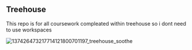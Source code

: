 ## Treehouse

This repo is for all coursework compleated within treehouse so i dont need to use workspaces

![137426473217714121800701197_treehouse_soothe](https://cloud.githubusercontent.com/assets/16260240/15822793/ec00dd84-2bc5-11e6-82ed-ec26bbbf0de6.jpg)
